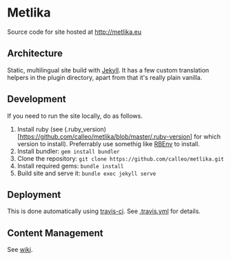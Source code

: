 # Metlika
Source code for site hosted at http://metlika.eu

## Architecture

Static, multilingual site build with [Jekyll](https://jekyllrb.com/). It has a few custom translation helpers in the plugin directory, apart from that it's really plain vanilla.

## Development

If you need to run the site locally, do as follows.

1. Install ruby (see (.ruby_version)[https://github.com/calleo/metlika/blob/master/.ruby-version] for which version to install). Preferrably use somethig like [RBEnv](https://github.com/rbenv/rbenv) to install.
2. Install bundler: `gem install bundler`
3. Clone the repository: `git clone https://github.com/calleo/metlika.git`
4. Install required gems: `bundle install`
5. Build site and serve it: `bundle exec jekyll serve`

## Deployment

This is done automatically using [travis-ci](https://travis-ci.org/). See [.travis.yml](https://github.com/calleo/metlika/blob/master/.travis.yml) for details.

## Content Management

See [wiki](https://github.com/calleo/metlika/wiki).
